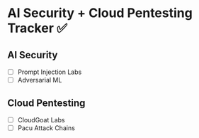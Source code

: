 # AI Security + Cloud Pentesting Tracker ✅

## AI Security
- [ ] Prompt Injection Labs
- [ ] Adversarial ML

## Cloud Pentesting
- [ ] CloudGoat Labs
- [ ] Pacu Attack Chains